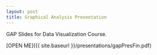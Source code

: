 ```yaml
---
layout: post
title: Graphical Analysis Presentation
---
```


GAP Slides for Data Visualization Course. 

[OPEN ME]({{ site.baseurl }}/presentations/gapPresFin.pdf)


